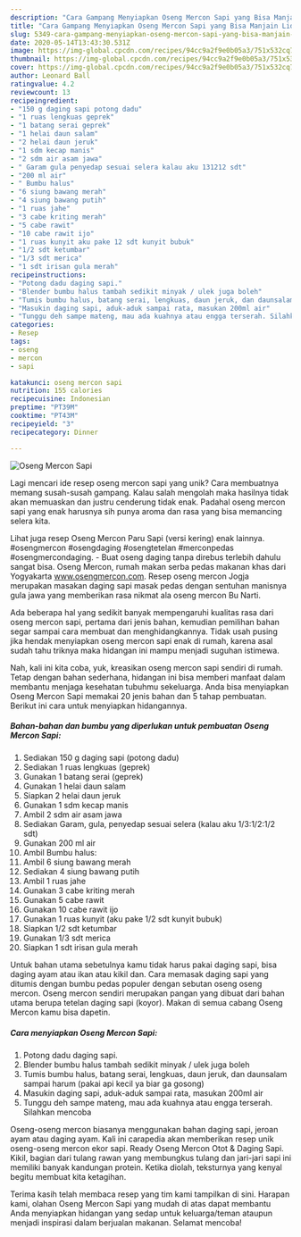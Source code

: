 ```yaml
---
description: "Cara Gampang Menyiapkan Oseng Mercon Sapi yang Bisa Manjain Lidah"
title: "Cara Gampang Menyiapkan Oseng Mercon Sapi yang Bisa Manjain Lidah"
slug: 5349-cara-gampang-menyiapkan-oseng-mercon-sapi-yang-bisa-manjain-lidah
date: 2020-05-14T13:43:30.531Z
image: https://img-global.cpcdn.com/recipes/94cc9a2f9e0b05a3/751x532cq70/oseng-mercon-sapi-foto-resep-utama.jpg
thumbnail: https://img-global.cpcdn.com/recipes/94cc9a2f9e0b05a3/751x532cq70/oseng-mercon-sapi-foto-resep-utama.jpg
cover: https://img-global.cpcdn.com/recipes/94cc9a2f9e0b05a3/751x532cq70/oseng-mercon-sapi-foto-resep-utama.jpg
author: Leonard Ball
ratingvalue: 4.2
reviewcount: 13
recipeingredient:
- "150 g daging sapi potong dadu"
- "1 ruas lengkuas geprek"
- "1 batang serai geprek"
- "1 helai daun salam"
- "2 helai daun jeruk"
- "1 sdm kecap manis"
- "2 sdm air asam jawa"
- " Garam gula penyedap sesuai selera kalau aku 131212 sdt"
- "200 ml air"
- " Bumbu halus"
- "6 siung bawang merah"
- "4 siung bawang putih"
- "1 ruas jahe"
- "3 cabe kriting merah"
- "5 cabe rawit"
- "10 cabe rawit ijo"
- "1 ruas kunyit aku pake 12 sdt kunyit bubuk"
- "1/2 sdt ketumbar"
- "1/3 sdt merica"
- "1 sdt irisan gula merah"
recipeinstructions:
- "Potong dadu daging sapi."
- "Blender bumbu halus tambah sedikit minyak / ulek juga boleh"
- "Tumis bumbu halus, batang serai, lengkuas, daun jeruk, dan daunsalam sampai harum (pakai api kecil ya biar ga gosong)"
- "Masukin daging sapi, aduk-aduk sampai rata, masukan 200ml air"
- "Tunggu deh sampe mateng, mau ada kuahnya atau engga terserah. Silahkan mencoba"
categories:
- Resep
tags:
- oseng
- mercon
- sapi

katakunci: oseng mercon sapi 
nutrition: 155 calories
recipecuisine: Indonesian
preptime: "PT39M"
cooktime: "PT43M"
recipeyield: "3"
recipecategory: Dinner

---
```



![Oseng Mercon Sapi](https://img-global.cpcdn.com/recipes/94cc9a2f9e0b05a3/751x532cq70/oseng-mercon-sapi-foto-resep-utama.jpg)

Lagi mencari ide resep oseng mercon sapi yang unik? Cara membuatnya memang susah-susah gampang. Kalau salah mengolah maka hasilnya tidak akan memuaskan dan justru cenderung tidak enak. Padahal oseng mercon sapi yang enak harusnya sih punya aroma dan rasa yang bisa memancing selera kita.

Lihat juga resep Oseng Mercon Paru Sapi (versi kering) enak lainnya. #osengmercon #osengdaging #osengtetelan #merconpedas #osengmercondaging. - Buat oseng daging tanpa direbus terlebih dahulu sangat bisa. Oseng Mercon, rumah makan serba pedas makanan khas dari Yogyakarta www.osengmercon.com. Resep oseng mercon Jogja merupakan masakan daging sapi masak pedas dengan sentuhan manisnya gula jawa yang memberikan rasa nikmat ala oseng mercon Bu Narti.

Ada beberapa hal yang sedikit banyak mempengaruhi kualitas rasa dari oseng mercon sapi, pertama dari jenis bahan, kemudian pemilihan bahan segar sampai cara membuat dan menghidangkannya. Tidak usah pusing jika hendak menyiapkan oseng mercon sapi enak di rumah, karena asal sudah tahu triknya maka hidangan ini mampu menjadi suguhan istimewa.


Nah, kali ini kita coba, yuk, kreasikan oseng mercon sapi sendiri di rumah. Tetap dengan bahan sederhana, hidangan ini bisa memberi manfaat dalam membantu menjaga kesehatan tubuhmu sekeluarga. Anda bisa menyiapkan Oseng Mercon Sapi memakai 20 jenis bahan dan 5 tahap pembuatan. Berikut ini cara untuk menyiapkan hidangannya.

<!--inarticleads1-->

##### Bahan-bahan dan bumbu yang diperlukan untuk pembuatan Oseng Mercon Sapi:

1. Sediakan 150 g daging sapi (potong dadu)
1. Sediakan 1 ruas lengkuas (geprek)
1. Gunakan 1 batang serai (geprek)
1. Gunakan 1 helai daun salam
1. Siapkan 2 helai daun jeruk
1. Gunakan 1 sdm kecap manis
1. Ambil 2 sdm air asam jawa
1. Sediakan  Garam, gula, penyedap sesuai selera (kalau aku 1/3:1/2:1/2 sdt)
1. Gunakan 200 ml air
1. Ambil  Bumbu halus:
1. Ambil 6 siung bawang merah
1. Sediakan 4 siung bawang putih
1. Ambil 1 ruas jahe
1. Gunakan 3 cabe kriting merah
1. Gunakan 5 cabe rawit
1. Gunakan 10 cabe rawit ijo
1. Gunakan 1 ruas kunyit (aku pake 1/2 sdt kunyit bubuk)
1. Siapkan 1/2 sdt ketumbar
1. Gunakan 1/3 sdt merica
1. Siapkan 1 sdt irisan gula merah


Untuk bahan utama sebetulnya kamu tidak harus pakai daging sapi, bisa daging ayam atau ikan atau kikil dan. Cara memasak daging sapi yang ditumis dengan bumbu pedas populer dengan sebutan oseng oseng mercon. Oseng mercon sendiri merupakan pangan yang dibuat dari bahan utama berupa tetelan daging sapi (koyor). Makan di semua cabang Oseng Mercon kamu bisa dapetin. 

<!--inarticleads2-->

##### Cara menyiapkan Oseng Mercon Sapi:

1. Potong dadu daging sapi.
1. Blender bumbu halus tambah sedikit minyak / ulek juga boleh
1. Tumis bumbu halus, batang serai, lengkuas, daun jeruk, dan daunsalam sampai harum (pakai api kecil ya biar ga gosong)
1. Masukin daging sapi, aduk-aduk sampai rata, masukan 200ml air
1. Tunggu deh sampe mateng, mau ada kuahnya atau engga terserah. Silahkan mencoba


Oseng-oseng mercon biasanya menggunakan bahan daging sapi, jeroan ayam atau daging ayam. Kali ini carapedia akan memberikan resep unik oseng-oseng mercon ekor sapi. Ready Oseng Mercon Otot &amp; Daging Sapi. Kikil, bagian dari tulang rawan yang membungkus tulang dan jari-jari sapi ini memiliki banyak kandungan protein. Ketika diolah, teksturnya yang kenyal begitu membuat kita ketagihan. 

Terima kasih telah membaca resep yang tim kami tampilkan di sini. Harapan kami, olahan Oseng Mercon Sapi yang mudah di atas dapat membantu Anda menyiapkan hidangan yang sedap untuk keluarga/teman ataupun menjadi inspirasi dalam berjualan makanan. Selamat mencoba!
